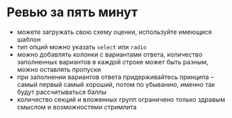 # Ревью за пять минут

- можете загружать свою схему оценки, используйте имеющися шаблон
- тип опций можно указать `select` или `radio`
- можно добавлять колонки с вариантами ответа, количество заполненных вариантов в каждой строке может быть разным, можно оставлять пропуски
- при заполнении вариантов ответа придерживайтесь принципа – самый первый самый хороший, потом по убыванию, именно так будут рассчитываться баллы
- количество секций и вложенных групп ограничено только здравым смыслом и возможностями стримлита

